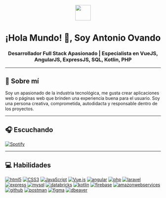 <p align="center"><picture align="center"><img align="center" src = "https://github.com/7oSkaaa/7oSkaaa/blob/main/Images/about_me.gif?raw=true" width = 50px></picture></p>
<h1 align="center">¡Hola Mundo! 👋, Soy Antonio Ovando</h1>
<h3 align="center">Desarrollador Full Stack Apasionado | Especialista en VueJS, AngularJS, ExpressJS, SQL, Kotlin, PHP</h3>

---

<h2 align="left" font-weight="bold">👤 Sobre mí</h2>  
Soy un apasionado de la industria tecnológica, me gusta crear aplicaciones web o páginas web que brinden una experiencia buena para el usuario. Soy una persona creativa, comprometida, autodidacta y responsable dentro de los proyectos.
<br>

---

<h2 align="left" font-weight="bold">🎧 Escuchando</h2>  

[![Spotify](https://spotify-now-dusky.vercel.app/api/spotify?background_color=0d1117&border_color=ffffff)]()

---

<h2 align="left" font-weight="bold">💻 Habilidades</h2>  

<p align="center">
    
<a href='https://github.com/shivamkapasia0' target="_blank"><img alt='html5' src='https://img.shields.io/badge/HTML5-100000?style=for-the-badge&logo=html5&logoColor=white&labelColor=FF7834&color=FF7834'/></a>
<a href='https://github.com/shivamkapasia0' target="_blank"><img alt='CSS3' src='https://img.shields.io/badge/CSS3-100000?style=for-the-badge&logo=CSS3&logoColor=white&labelColor=009AFF&color=009AFF'/></a>
<a href='https://github.com/shivamkapasia0' target="_blank"><img alt='JavaScript' src='https://img.shields.io/badge/JavaScript-100000?style=for-the-badge&logo=JavaScript&logoColor=white&labelColor=E4D03B&color=E4D03B'/></a>
<a href='https://github.com/shivamkapasia0' target="_blank"><img alt='Vue.js' src='https://img.shields.io/badge/VueJS-100000?style=for-the-badge&logo=Vue.js&logoColor=white&labelColor=289D0A&color=289D0A'/></a>
<a href='https://github.com/shivamkapasia0' target="_blank"><img alt='angular' src='https://img.shields.io/badge/AngularJS-100000?style=for-the-badge&logo=angular&logoColor=white&labelColor=FF1515&color=FF1515'/></a>
<a href='https://github.com/shivamkapasia0' target="_blank"><img alt='php' src='https://img.shields.io/badge/php-100000?style=for-the-badge&logo=php&logoColor=white&labelColor=983FFF&color=983FFF'/></a>
<a href='https://github.com/shivamkapasia0' target="_blank"><img alt='laravel' src='https://img.shields.io/badge/laravel-100000?style=for-the-badge&logo=laravel&logoColor=white&labelColor=FF5B3E&color=FF5B3E'/></a>
<a href='https://github.com/shivamkapasia0' target="_blank"><img alt='express' src='https://img.shields.io/badge/expressjs-100000?style=for-the-badge&logo=express&logoColor=white&labelColor=C8CD36&color=C8CD36'/></a>
<a href='https://github.com/shivamkapasia0' target="_blank"><img alt='mysql' src='https://img.shields.io/badge/mysql-100000?style=for-the-badge&logo=mysql&logoColor=white&labelColor=4BC0FF&color=4BC0FF'/></a>
<a href='https://github.com/shivamkapasia0' target="_blank"><img alt='databricks' src='https://img.shields.io/badge/SQL_SERVER-100000?style=for-the-badge&logo=databricks&logoColor=white&labelColor=AAAAAA&color=AAAAAA'/></a>
<a href='https://github.com/shivamkapasia0' target="_blank"><img alt='kotlin' src='https://img.shields.io/badge/kotlin-100000?style=for-the-badge&logo=kotlin&logoColor=white&labelColor=6547FF&color=6547FF'/></a>
<a href='https://github.com/shivamkapasia0' target="_blank"><img alt='firebase' src='https://img.shields.io/badge/firebase-100000?style=for-the-badge&logo=firebase&logoColor=white&labelColor=FF8127&color=FF8127'/></a>
<a href='https://github.com/shivamkapasia0' target="_blank"><img alt='amazonwebservices' src='https://img.shields.io/badge/aws-100000?style=for-the-badge&logo=amazonwebservices&logoColor=white&labelColor=FF9B53&color=FF9B53'/></a>
<a href='https://github.com/shivamkapasia0' target="_blank"><img alt='github' src='https://img.shields.io/badge/github-100000?style=for-the-badge&logo=github&logoColor=white&labelColor=000000&color=000000'/></a>
<a href='https://github.com/shivamkapasia0' target="_blank"><img alt='postman' src='https://img.shields.io/badge/postman-100000?style=for-the-badge&logo=postman&logoColor=white&labelColor=FF6C31&color=FF6C31'/></a>
<a href='https://github.com/shivamkapasia0' target="_blank"><img alt='figma' src='https://img.shields.io/badge/figma-100000?style=for-the-badge&logo=figma&logoColor=white&labelColor=424242&color=424242'/></a>
<a href='https://github.com/shivamkapasia0' target="_blank"><img alt='dbeaver' src='https://img.shields.io/badge/dbeaver-100000?style=for-the-badge&logo=dbeaver&logoColor=white&labelColor=A31D1D&color=A31D1D'/></a>

</p>
